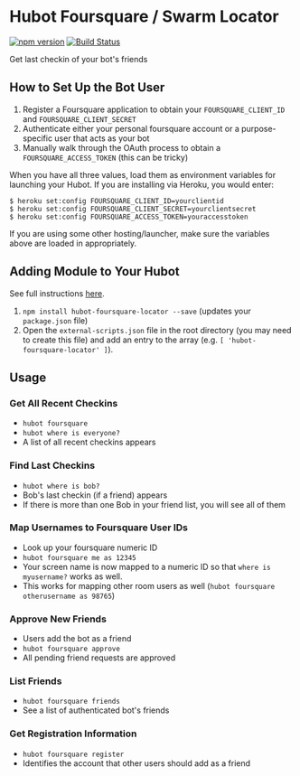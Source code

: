 # Hubot Foursquare / Swarm Locator

[![npm version](https://badge.fury.io/js/hubot-foursquare-locator.svg)](http://badge.fury.io/js/hubot-foursquare-locator) [![Build Status](https://travis-ci.org/stephenyeargin/hubot-foursquare-locator.png)](https://travis-ci.org/hubot-scripts/hubot-foursquare-locator)

Get last checkin of your bot's friends

## How to Set Up the Bot User

1. Register a Foursquare application to obtain your `FOURSQUARE_CLIENT_ID` and `FOURSQUARE_CLIENT_SECRET`
2. Authenticate either your personal foursquare account or a purpose-specific user that acts as your bot
3. Manually walk through the OAuth process to obtain a `FOURSQUARE_ACCESS_TOKEN` (this can be tricky)

When you have all three values, load them as environment variables for launching your Hubot. If you are installing via Heroku, you would enter:

```
$ heroku set:config FOURSQUARE_CLIENT_ID=yourclientid
$ heroku set:config FOURSQUARE_CLIENT_SECRET=yourclientsecret
$ heroku set:config FOURSQUARE_ACCESS_TOKEN=youraccesstoken
```

If you are using some other hosting/launcher, make sure the variables above are loaded in appropriately.

## Adding Module to Your Hubot

See full instructions [here](https://github.com/github/hubot/blob/master/docs/scripting.md#npm-packages).

1. `npm install hubot-foursquare-locator --save` (updates your `package.json` file)
2. Open the `external-scripts.json` file in the root directory (you may need to create this file) and add an entry to the array (e.g. `[ 'hubot-foursquare-locator' ]`).

## Usage

### Get All Recent Checkins

* `hubot foursquare`
* `hubot where is everyone?`
* A list of all recent checkins appears

### Find Last Checkins

* `hubot where is bob?`
* Bob's last checkin (if a friend) appears
* If there is more than one Bob in your friend list, you will see all of them

### Map Usernames to Foursquare User IDs

* Look up your foursquare numeric ID
* `hubot foursquare me as 12345`
* Your screen name is now mapped to a numeric ID so that `where is myusername?` works as well.
* This works for mapping other room users as well (`hubot foursquare otherusername as 98765`)

### Approve New Friends

* Users add the bot as a friend
* `hubot foursquare approve`
* All pending friend requests are approved

### List Friends

* `hubot foursquare friends`
* See a list of authenticated bot's friends

### Get Registration Information

* `hubot foursquare register`
* Identifies the account that other users should add as a friend
